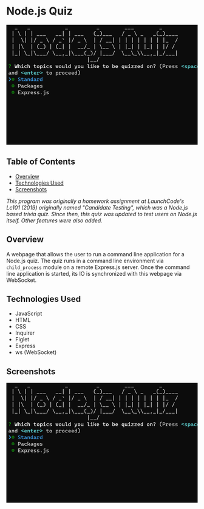 # Node.js Quiz

<img src="presentation/thumbnail.png" width="600">

## Table of Contents

- [Overview](#overview)
- [Technologies Used](#technologies-used)
- [Screenshots](#screenshots)

_This program was originally a homework assignment at LaunchCode's Lc101 (2019) originally named "Candidate Testing", which was a Node.js based trivia quiz. Since then, this quiz was updated to test users on Node.js itself. Other features were also added._

## Overview

A webpage that allows the user to run a command line application for a Node.js quiz. The quiz runs in a command line environment via `child_process` module on a remote Express.js server. Once the command line application is started, its IO is synchronized with this webpage via WebSocket.

## Technologies Used

- JavaScript
- HTML
- CSS
- Inquirer
- Figlet
- Express
- ws (WebSocket)

## Screenshots

<img src="presentation/thumbnail.png" width="600">
